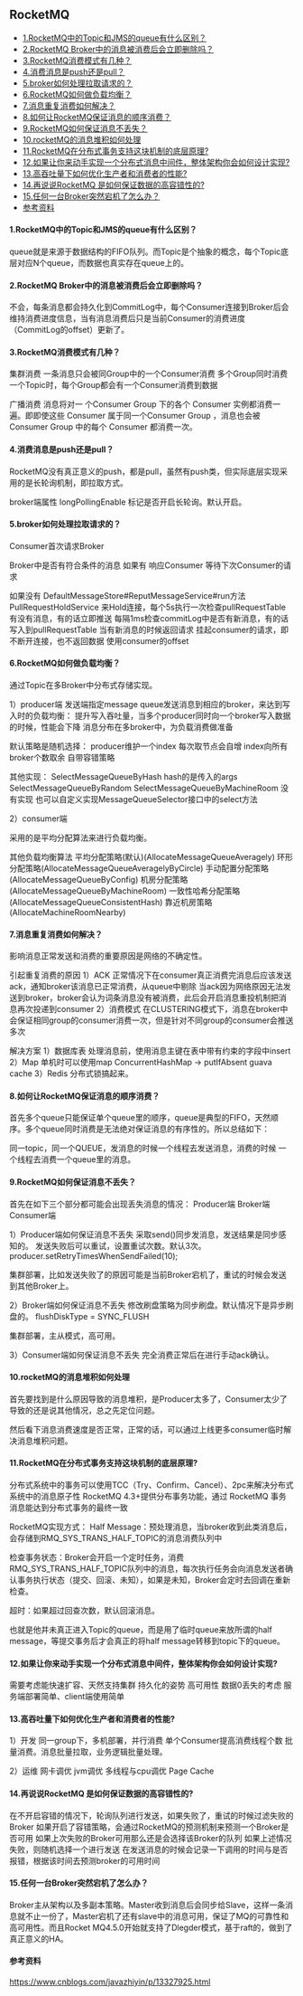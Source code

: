 ## RocketMQ

* [1.RocketMQ中的Topic和JMS的queue有什么区别？](#1rocketmq中的topic和jms的queue有什么区别)
* [2.RocketMQ Broker中的消息被消费后会立即删除吗？](#2rocketmq-broker中的消息被消费后会立即删除吗)
* [3.RocketMQ消费模式有几种？](#3rocketmq消费模式有几种)
* [4.消费消息是push还是pull？](#4消费消息是push还是pull)
* [5.broker如何处理拉取请求的？](#5broker如何处理拉取请求的)
* [6.RocketMQ如何做负载均衡？](#6rocketmq如何做负载均衡)
* [7.消息重复消费如何解决？](#7消息重复消费如何解决)
* [8.如何让RocketMQ保证消息的顺序消费？](#8如何让rocketmq保证消息的顺序消费)
* [9.RocketMQ如何保证消息不丢失？](#9rocketmq如何保证消息不丢失)
* [10.rocketMQ的消息堆积如何处理](#10rocketmq的消息堆积如何处理)
* [11.RocketMQ在分布式事务支持这块机制的底层原理?](#11rocketmq在分布式事务支持这块机制的底层原理)
* [12.如果让你来动手实现一个分布式消息中间件，整体架构你会如何设计实现?](#12如果让你来动手实现一个分布式消息中间件整体架构你会如何设计实现)
* [13.高吞吐量下如何优化生产者和消费者的性能?](#13高吞吐量下如何优化生产者和消费者的性能)
* [14.再说说RocketMQ 是如何保证数据的高容错性的?](#14再说说rocketmq-是如何保证数据的高容错性的)
* [15.任何一台Broker突然宕机了怎么办？](#15任何一台broker突然宕机了怎么办)
* [参考资料](#参考资料)


#### 1.RocketMQ中的Topic和JMS的queue有什么区别？

queue就是来源于数据结构的FIFO队列。而Topic是个抽象的概念，每个Topic底层对应N个queue，而数据也真实存在queue上的。

#### 2.RocketMQ Broker中的消息被消费后会立即删除吗？

不会，每条消息都会持久化到CommitLog中，每个Consumer连接到Broker后会维持消费进度信息，当有消息消费后只是当前Consumer的消费进度（CommitLog的offset）更新了。

#### 3.RocketMQ消费模式有几种？

集群消费
一条消息只会被同Group中的一个Consumer消费
多个Group同时消费一个Topic时，每个Group都会有一个Consumer消费到数据

广播消费
消息将对一 个Consumer Group 下的各个 Consumer 实例都消费一遍。即即使这些 Consumer 属于同一个Consumer Group ，消息也会被 Consumer Group 中的每个 Consumer 都消费一次。

#### 4.消费消息是push还是pull？

RocketMQ没有真正意义的push，都是pull，虽然有push类，但实际底层实现采用的是长轮询机制，即拉取方式。

broker端属性 longPollingEnable 标记是否开启长轮询。默认开启。

#### 5.broker如何处理拉取请求的？

Consumer首次请求Broker

Broker中是否有符合条件的消息
如果有
响应Consumer
等待下次Consumer的请求

如果没有
DefaultMessageStore#ReputMessageService#run方法
PullRequestHoldService 来Hold连接，每个5s执行一次检查pullRequestTable有没有消息，有的话立即推送
每隔1ms检查commitLog中是否有新消息，有的话写入到pullRequestTable
当有新消息的时候返回请求
挂起consumer的请求，即不断开连接，也不返回数据
使用consumer的offset

#### 6.RocketMQ如何做负载均衡？

通过Topic在多Broker中分布式存储实现。

1）producer端
发送端指定message queue发送消息到相应的broker，来达到写入时的负载均衡：
提升写入吞吐量，当多个producer同时向一个broker写入数据的时候，性能会下降
消息分布在多broker中，为负载消费做准备

默认策略是随机选择：
producer维护一个index
每次取节点会自增
index向所有broker个数取余
自带容错策略

其他实现：
SelectMessageQueueByHash
hash的是传入的args
SelectMessageQueueByRandom
SelectMessageQueueByMachineRoom 没有实现
也可以自定义实现MessageQueueSelector接口中的select方法


2）consumer端

采用的是平均分配算法来进行负载均衡。

其他负载均衡算法
平均分配策略(默认)(AllocateMessageQueueAveragely) 环形分配策略(AllocateMessageQueueAveragelyByCircle) 手动配置分配策略(AllocateMessageQueueByConfig) 机房分配策略(AllocateMessageQueueByMachineRoom) 一致性哈希分配策略(AllocateMessageQueueConsistentHash) 靠近机房策略(AllocateMachineRoomNearby)

#### 7.消息重复消费如何解决？

影响消息正常发送和消费的重要原因是网络的不确定性。

引起重复消费的原因
1）ACK
正常情况下在consumer真正消费完消息后应该发送ack，通知broker该消息已正常消费，从queue中剔除
当ack因为网络原因无法发送到broker，broker会认为词条消息没有被消费，此后会开启消息重投机制把消息再次投递到consumer
2）消费模式
在CLUSTERING模式下，消息在broker中会保证相同group的consumer消费一次，但是针对不同group的consumer会推送多次

解决方案
1）数据库表
处理消息前，使用消息主键在表中带有约束的字段中insert
2）Map
单机时可以使用map ConcurrentHashMap -> putIfAbsent   guava cache
3）Redis
分布式锁搞起来。

#### 8.如何让RocketMQ保证消息的顺序消费？

首先多个queue只能保证单个queue里的顺序，queue是典型的FIFO，天然顺序。多个queue同时消费是无法绝对保证消息的有序性的。所以总结如下：

同一topic，同一个QUEUE，发消息的时候一个线程去发送消息，消费的时候 一个线程去消费一个queue里的消息。

#### 9.RocketMQ如何保证消息不丢失？

首先在如下三个部分都可能会出现丢失消息的情况：
Producer端
Broker端
Consumer端

1）Producer端如何保证消息不丢失
采取send()同步发消息，发送结果是同步感知的。
发送失败后可以重试，设置重试次数。默认3次。
producer.setRetryTimesWhenSendFailed(10);

集群部署，比如发送失败了的原因可能是当前Broker宕机了，重试的时候会发送到其他Broker上。

2）Broker端如何保证消息不丢失
修改刷盘策略为同步刷盘。默认情况下是异步刷盘的。
flushDiskType = SYNC_FLUSH

集群部署，主从模式，高可用。

3）Consumer端如何保证消息不丢失
完全消费正常后在进行手动ack确认。

#### 10.rocketMQ的消息堆积如何处理

首先要找到是什么原因导致的消息堆积，是Producer太多了，Consumer太少了导致的还是说其他情况，总之先定位问题。

然后看下消息消费速度是否正常，正常的话，可以通过上线更多consumer临时解决消息堆积问题。

#### 11.RocketMQ在分布式事务支持这块机制的底层原理?

分布式系统中的事务可以使用TCC（Try、Confirm、Cancel）、2pc来解决分布式系统中的消息原子性
RocketMQ 4.3+提供分布事务功能，通过 RocketMQ 事务消息能达到分布式事务的最终一致

RocketMQ实现方式：
Half Message：预处理消息，当broker收到此类消息后，会存储到RMQ_SYS_TRANS_HALF_TOPIC的消息消费队列中

检查事务状态：Broker会开启一个定时任务，消费RMQ_SYS_TRANS_HALF_TOPIC队列中的消息，每次执行任务会向消息发送者确认事务执行状态（提交、回滚、未知），如果是未知，Broker会定时去回调在重新检查。

超时：如果超过回查次数，默认回滚消息。

也就是他并未真正进入Topic的queue，而是用了临时queue来放所谓的half message，等提交事务后才会真正的将half message转移到topic下的queue。

#### 12.如果让你来动手实现一个分布式消息中间件，整体架构你会如何设计实现?

需要考虑能快速扩容、天然支持集群
持久化的姿势
高可用性
数据0丢失的考虑
服务端部署简单、client端使用简单

#### 13.高吞吐量下如何优化生产者和消费者的性能?

1）开发
同一group下，多机部署，并行消费
单个Consumer提高消费线程个数
批量消费。消息批量拉取，业务逻辑批量处理。

2）运维
网卡调优
jvm调优
多线程与cpu调优
Page Cache

#### 14.再说说RocketMQ 是如何保证数据的高容错性的?

在不开启容错的情况下，轮询队列进行发送，如果失败了，重试的时候过滤失败的Broker
如果开启了容错策略，会通过RocketMQ的预测机制来预测一个Broker是否可用
如果上次失败的Broker可用那么还是会选择该Broker的队列
如果上述情况失败，则随机选择一个进行发送
在发送消息的时候会记录一下调用的时间与是否报错，根据该时间去预测broker的可用时间

#### 15.任何一台Broker突然宕机了怎么办？

Broker主从架构以及多副本策略。Master收到消息后会同步给Slave，这样一条消息就不止一份了，Master宕机了还有slave中的消息可用，保证了MQ的可靠性和高可用性。而且Rocket MQ4.5.0开始就支持了Dlegder模式，基于raft的，做到了真正意义的HA。

#### 参考资料

https://www.cnblogs.com/javazhiyin/p/13327925.html
